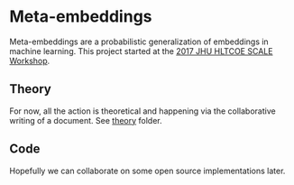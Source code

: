 # Meta-embeddings
Meta-embeddings are a probabilistic generalization of embeddings in machine learning. This project started at the [2017 JHU HLTCOE SCALE Workshop](https://hltcoe.jhu.edu/research/scale/scale-2017).

## Theory
For now, all the action is theoretical and happening via the collaborative writing of a document. See [theory](https://github.com/bsxfan/meta-embeddings/tree/master/theory) folder. 

## Code
Hopefully we can collaborate on some open source implementations later.
